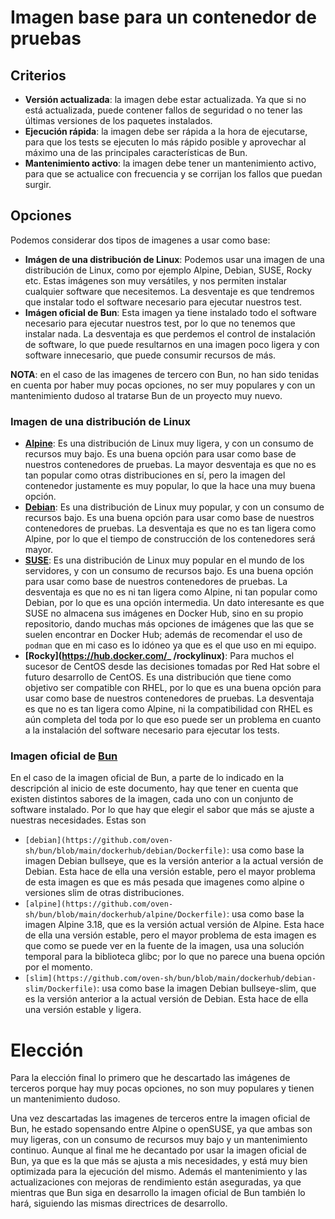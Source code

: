 
# Imagen base para un contenedor de pruebas

## Criterios

- **Versión actualizada**: la imagen debe estar actualizada. Ya que si no está
    actualizada, puede contener fallos de seguridad o no tener las últimas
    versiones de los paquetes instalados.
- **Ejecución rápida**: la imagen debe ser rápida a la hora de ejecutarse,
    para que los tests se ejecuten lo más rápido posible y aprovechar al máximo
    una de las principales características de Bun.
- **Mantenimiento activo**: la imagen debe tener un mantenimiento activo, para
  que se actualice con frecuencia y se corrijan los fallos que puedan surgir.

## Opciones

Podemos considerar dos tipos de imagenes a usar como base:

- **Imágen de una distribución de Linux**: Podemos usar una imagen de una
  distribución de Linux, como por ejemplo Alpine, Debian, SUSE, Rocky etc. Estas
  imágenes son muy versátiles, y nos permiten instalar cualquier software que
  necesitemos. La desventaje es que tendremos que instalar todo el software
  necesario para ejecutar nuestros test.
- **Imágen oficial de Bun**: Esta imagen ya tiene instalado todo el software
  necesario para ejecutar nuestros test, por lo que no tenemos que instalar
  nada. La desventaja es que perdemos el control de instalación de software,
  lo que puede resultarnos en una imagen poco ligera y con software innecesario,
  que puede consumir recursos de más.

**NOTA**: en el caso de las imagenes de tercero con Bun, no han sido tenidas en
cuenta por haber muy pocas opciones, no ser muy populares y con un mantenimiento
dudoso al tratarse Bun de un proyecto muy nuevo.

### Imagen de una distribución de Linux

- **[Alpine](https://hub.docker.com/_/alpine)**: Es una distribución de Linux muy ligera, y con un consumo de
  recursos muy bajo. Es una buena opción para usar como base de nuestros
  contenedores de pruebas. La mayor desventaja es que no es tan popular como otras
  distribuciones en sí, pero la imagen del contenedor justamente es muy popular,
  lo que la hace una muy buena opción.
- **[Debian](https://hub.docker.com/_/debian)**: Es una distribución de Linux muy popular, y con un consumo de
  recursos bajo. Es una buena opción para usar como base de nuestros
  contenedores de pruebas. La desventaja es que no es tan ligera como Alpine,
  por lo que el tiempo de construcción de los contenedores será mayor.
- **[SUSE](https://registry.suse.com/)**: Es una distribución de Linux muy popular en el mundo de los servidores,
  y con un consumo de recursos bajo. Es una buena opción para usar como base 
  de nuestros contenedores de pruebas. La desventaja es que no es ni tan ligera 
  como Alpine, ni tan popular como Debian, por lo que es una opción intermedia.
  Un dato interesante es que SUSE no almacena sus imágenes en Docker Hub, sino 
  en su propio repositorio, dando muchas más opciones de imágenes que las que
  se suelen encontrar en Docker Hub; además de recomendar el uso de `podman`
  que en mi caso es lo idóneo ya que es el que uso en mi equipo.
- **[Rocky](https://hub.docker.com/_ /rockylinux)**: Para muchos el sucesor de CentOS desde las decisiones tomadas
  por Red Hat sobre el futuro desarrollo de CentOS. Es una distribución que
  tiene como objetivo ser compatible con RHEL, por lo que es una buena opción
  para usar como base de nuestros contenedores de pruebas. La desventaja es
  que no es tan ligera como Alpine, ni la compatibilidad con RHEL es aún
  completa del toda por lo que eso puede ser un problema en cuanto a la instalación
  del software necesario para ejecutar los tests.

### Imagen oficial de [Bun](https://hub.docker.com/r/oven/bun)

En el caso de la imagen oficial de Bun, a parte de lo indicado en la descripción
al inicio de este documento, hay que tener en cuenta que existen distintos sabores
de la imagen, cada uno con un conjunto de software instalado. Por lo que hay que
elegir el sabor que más se ajuste a nuestras necesidades. Estas son

- `[debian](https://github.com/oven-sh/bun/blob/main/dockerhub/debian/Dockerfile)`: usa como base
    la imagen Debian bullseye, que es la versión anterior a la actual versión de Debian.
    Esta hace de ella una versión estable, pero el mayor problema de esta imagen es que es
    más pesada que imagenes como alpine o versiones slim de otras distribuciones.
- `[alpine](https://github.com/oven-sh/bun/blob/main/dockerhub/alpine/Dockerfile)`: usa como base
    la imagen Alpine 3.18, que es la versión actual versión de Alpine. Esta hace de ella una versión
    estable, pero el mayor problema de esta imagen es que como se puede ver en la fuente de la imagen,
    usa una solución temporal para la biblioteca glibc; por lo que no parece una buena opción por el
    momento.
- `[slim](https://github.com/oven-sh/bun/blob/main/dockerhub/debian-slim/Dockerfile)`: usa como base
    la imagen Debian bullseye-slim, que es la versión anterior a la actual versión de Debian.
    Esta hace de ella una versión estable y ligera.

# Elección

Para la elección final lo primero que he descartado las imágenes de terceros porque hay muy pocas
opciones, no son muy populares y tienen un mantenimiento dudoso.

Una vez descartadas las imagenes de terceros entre la imagen oficial de Bun, he estado sopensando
entre Alpine o openSUSE, ya que ambas son muy ligeras, con un consumo de recursos muy bajo y un mantenimiento
continuo. Aunque al final me he decantado por usar la imagen oficial de Bun, ya que es la que más se
ajusta a mis necesidades, y está muy bien optimizada para la ejecución del mismo. Además el mantenimiento
y las actualizaciones con mejoras de rendimiento están aseguradas, ya que mientras que Bun siga en desarrollo
la imagen oficial de Bun también lo hará, siguiendo las mismas directrices de desarrollo.

